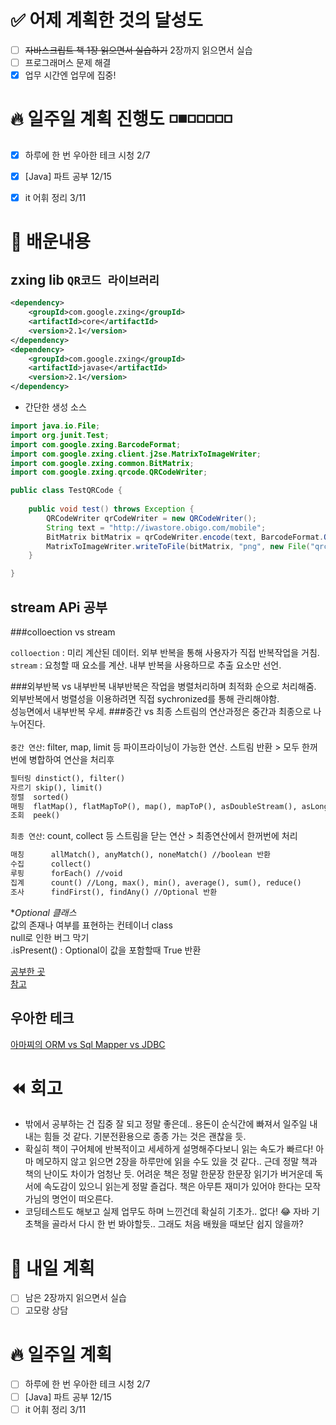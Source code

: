 # ✅ 어제 계획한 것의 달성도
- [ ] ~~자바스크립트 책 1장 읽으면서 실습하기~~ 2장까지 읽으면서 실습
- [ ] 프로그래머스 문제 해결
- [X] 업무 시간엔 업무에 집중!

# 🔥 일주일 계획 진행도 ️◽️◾️◽️◽️◽️◽️◽️️
- [X] 하루에 한 번 우아한 테크 시청 2/7
- [X] [Java] 파트 공부 12/15
- [X] it 어휘 정리 3/11


# 💬 배운내용
## zxing lib `QR코드 라이브러리`
```xml
<dependency>
    <groupId>com.google.zxing</groupId>
    <artifactId>core</artifactId>
    <version>2.1</version>
</dependency>
<dependency>
    <groupId>com.google.zxing</groupId>
    <artifactId>javase</artifactId>
    <version>2.1</version>
</dependency>
```
- 간단한 생성 소스
```java
import java.io.File;
import org.junit.Test;
import com.google.zxing.BarcodeFormat;
import com.google.zxing.client.j2se.MatrixToImageWriter;
import com.google.zxing.common.BitMatrix;
import com.google.zxing.qrcode.QRCodeWriter;

public class TestQRCode {
    
    public void test() throws Exception {
        QRCodeWriter qrCodeWriter = new QRCodeWriter();
        String text = "http://iwastore.obigo.com/mobile";
        BitMatrix bitMatrix = qrCodeWriter.encode(text, BarcodeFormat.QR_CODE, 300, 300);
        MatrixToImageWriter.writeToFile(bitMatrix, "png", new File("qrcode.png"));
    }

}
```

## stream APi 공부

###colloection vs stream

`colloection` : 미리 계산된 데이터. 외부 반복을 통해 사용자가 직접 반복작업을 거침.<br>
`stream` : 요청할 때 요소를 계산. 내부 반복을 사용하므로 추출 요소만 선언.


###외부반복 vs 내부반복
내부반복은 작업을 병렬처리하며 최적화 순으로 처리해줌.<br>
외부반복에서 벙렬성을 이용하려면 직접 sychronized를 통해 관리해야함.<br>
성능면에서 내부반복 우세.
###중간 vs 최종
스트림의 연산과정은 중간과 최종으로 나누어진다.<br><br>
`중간 연산`: filter, map, limit 등 파이프라이닝이 가능한 연산. 스트림 반환 > 모두 한꺼번에 병합하여 연산을 처리후
```txt
필터링	dinstict(), filter()
자르기	skip(), limit()
정렬	sorted()
매핑	flatMap(), flatMapToP(), map(), mapToP(), asDoubleStream(), asLongStream()
조회	peek()
```
`최종 연산`: count, collect 등 스트림을 닫는 연산 > 최종연산에서 한꺼번에 처리
```txt
매칭		allMatch(), anyMatch(), noneMatch() //boolean 반환
수집		collect()
루핑		forEach() //void
집계		count() //Long, max(), min(), average(), sum(), reduce()
조사		findFirst(), findAny() //Optional 반환
```
**Optional 클래스*<br>
값의 존재나 여부를 표현하는 컨테이너 class<br>
null로 인한 버그 막기<br>
.isPresent() : Optional이 값을 포함할때 True 반환

[공부한 곳](https://github.com/gyoogle/tech-interview-for-developer/blob/master/Language/%5Bjava%5D%20Stream.md)
<br>
[참고](https://velog.io/@foeverna/Java-513-%EC%8A%A4%ED%8A%B8%EB%A6%BC-API-Stream-API)

## 우아한 테크
[아마찌의 ORM vs Sql Mapper vs JDBC](https://www.youtube.com/watch?v=VTqqZSuSdOk) 

# ⏪ 회고
- 밖에서 공부하는 건 집중 잘 되고 정말 좋은데.. 용돈이 순식간에 빠져서 일주일 내내는 힘들 것 같다. 기분전환용으로 종종 가는 것은 괜찮을 듯.
- 확실히 책이 구어체에 반복적이고 세세하게 설명해주다보니 읽는 속도가 빠르다! 아마 메모하지 않고 읽으면 2장을 하루만에 읽을 수도 있을 것 같다.. 근데 정말 책과 책의 난이도 차이가 엄청난 듯. 어려운 책은 정말 한문장 한문장 읽기가 버거운데 독서에 속도감이 있으니 읽는게 정말 즐겁다. 책은 아무튼 재미가 있어야 한다는 모작가님의 명언이 떠오른다.
- 코딩테스트도 해보고 실제 업무도 하며 느낀건데 확실히 기초가.. 없다! 😂 자바 기초책을 골라서 다시 한 번 봐야할듯.. 그래도 처음 배웠을 때보단 쉽지 않을까?


# 🔰 내일 계획
- [ ] 남은 2장까지 읽으면서 실습
- [ ] 고모랑 상담

# 🔥 일주일 계획
- [ ] 하루에 한 번 우아한 테크 시청 2/7
- [ ] [Java] 파트 공부 12/15
- [ ] it 어휘 정리 3/11
